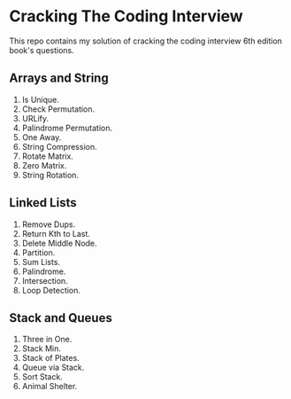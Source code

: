 # Cracking The Coding Interview

This repo contains my solution of cracking the coding interview 6th edition book's questions.

## Arrays and String
1. Is Unique.
2. Check Permutation.
3. URLify.
4. Palindrome Permutation.
5. One Away.
6. String Compression.
7. Rotate Matrix.
8. Zero Matrix.
9. String Rotation.

## Linked Lists
1. Remove Dups.
2. Return Kth to Last.
3. Delete Middle Node.
4. Partition.
5. Sum Lists.
6. Palindrome.
7. Intersection.
8. Loop Detection.

## Stack and Queues
1. Three in One.
2. Stack Min.
3. Stack of Plates.
4. Queue via Stack.
5. Sort Stack.
6. Animal Shelter.
